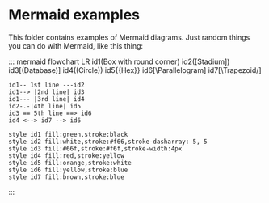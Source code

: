 # Mermaid examples

This folder contains examples of Mermaid diagrams. Just random things you can do with Mermaid, like this thing:

::: mermaid
flowchart LR
    id1(Box with round corner)
    id2([Stadium])
    id3[(Database)]
    id4((Circle))
    id5{{Hex}}
    id6[\Parallelogram\]
    id7[\Trapezoid/]

    id1-- 1st line ---id2
    id1--> |2nd line| id3
    id1--- |3rd line| id4
    id2-.-|4th line| id5
    id3 == 5th line ==> id6
    id4 <--> id7 --> id6

    style id1 fill:green,stroke:black
    style id2 fill:white,stroke:#f66,stroke-dasharray: 5, 5
    style id3 fill:#66f,stroke:#f6f,stroke-width:4px
    style id4 fill:red,stroke:yellow
    style id5 fill:orange,stroke:white
    style id6 fill:yellow,stroke:blue
    style id7 fill:brown,stroke:blue
:::
